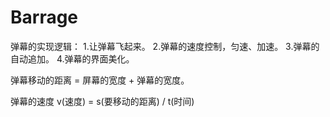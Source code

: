 # Barrage

弹幕的实现逻辑：
1.让弹幕飞起来。
2.弹幕的速度控制，匀速、加速。
3.弹幕的自动追加。
4.弹幕的界面美化。

弹幕移动的距离 = 屏幕的宽度 + 弹幕的宽度。

弹幕的速度  v(速度) = s(要移动的距离) / t(时间)

